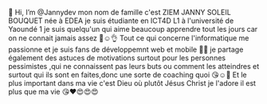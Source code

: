 👋 Hi, I’m @Jannydev mon nom de famille c'est ZIEM JANNY SOLEIL BOUQUET née à EDEA
je suis étudiante en ICT4D L1 à l'université de Yaoundé 1 
je suis quelqu'un qui aime beaucoup apprendre tout les jours car on ne connait jamais assez 🤔☺️👌
Tout ce qui concerne l'informatique me passionne et je suis fans de développemnt web et mobile 🤩😘
je partage également des astuces de motivations surtout pour les personnes pessimistes ,qui ne connaissent pas leurs buts ou comment les atteindres et surtout qui ils sont en faites,donc une sorte de coaching quoi 😘☺️🤔
Et le plus important dans ma vie c'est Dieu où plutôt Jésus Christ je l'adore il est plus que ma vie 😘❤️😍😍😍
